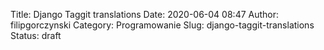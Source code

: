 Title: Django Taggit translations
Date: 2020-06-04 08:47
Author: filipgorczynski
Category: Programowanie
Slug: django-taggit-translations
Status: draft


